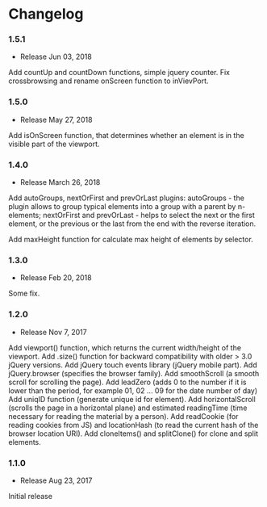 Changelog
=========

### 1.5.1

* Release Jun 03, 2018

Add countUp and countDown functions, simple jquery counter.
Fix crossbrowsing and rename onScreen function to inVievPort.

### 1.5.0

* Release May 27, 2018

Add isOnScreen function, that determines whether an element is in the visible part of the viewport.

### 1.4.0

* Release March 26, 2018

Add autoGroups, nextOrFirst and prevOrLast plugins:
autoGroups - the plugin allows to group typical elements into a group with a parent by n-elements;
nextOrFirst and prevOrLast - helps to select the next or the first element, or the previous or the last from the end with the reverse iteration.

Add maxHeight function for calculate max height of elements by selector.

### 1.3.0

* Release Feb 20, 2018

Some fix.

### 1.2.0

* Release Nov 7, 2017

Add viewport() function, which returns the current width/height of the viewport.
Add .size() function for backward compatibility with older > 3.0 jQuery versions.
Add jQuery touch events library (jQuery mobile part).
Add jQuery.browser (specifies the browser family).
Add smoothScroll (a smooth scroll for scrolling the page).
Add leadZero (adds 0 to the number if it is lower than the period, for example 01, 02 ... 09 for the date number of day)
Add uniqID function (generate unique id for element).
Add horizontalScroll (scrolls the page in a horizontal plane) and estimated readingTime (time necessary for reading the material by a person).
Add readCookie (for reading cookies from JS) and locationHash (to read the current hash of the browser location URI).
Add cloneItems() and splitClone() for clone and split elements.

### 1.1.0

* Release Aug 23, 2017

Initial release
